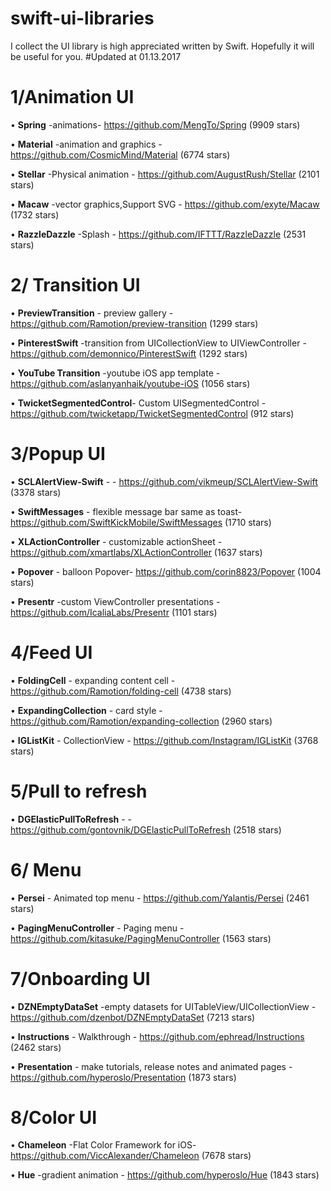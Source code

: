 # swift-ui-libraries
I collect the UI library is high appreciated written by Swift. Hopefully it will be useful for you.
#Updated at 01.13.2017

# 1/Animation UI

 • <b>Spring</b> -animations- https://github.com/MengTo/Spring (9909 stars)
 
 • <b>Material</b> -animation and graphics - https://github.com/CosmicMind/Material (6774 stars)
 
 • <b>Stellar</b> -Physical animation - https://github.com/AugustRush/Stellar (2101 stars)
 
 • <b>Macaw</b> -vector graphics,Support SVG - https://github.com/exyte/Macaw (1732 stars)
 
 • <b>RazzleDazzle</b> -Splash - https://github.com/IFTTT/RazzleDazzle (2531 stars)

# 2/ Transition UI

 • <b>PreviewTransition</b> - preview gallery - https://github.com/Ramotion/preview-transition (1299 stars)
 
 • <b>PinterestSwift</b> -transition from UICollectionView to UIViewController - https://github.com/demonnico/PinterestSwift (1292 stars)
 
 • <b>YouTube Transition</b> -youtube iOS app template -https://github.com/aslanyanhaik/youtube-iOS (1056 stars)
 
 • <b>TwicketSegmentedControl</b>- Custom UISegmentedControl - https://github.com/twicketapp/TwicketSegmentedControl (912 stars)
 
 # 3/Popup UI
 • <b>SCLAlertView-Swift</b> - - https://github.com/vikmeup/SCLAlertView-Swift (3378 stars)
 
 • <b>SwiftMessages</b> - flexible message bar same as toast- https://github.com/SwiftKickMobile/SwiftMessages (1710 stars)
 
 • <b>XLActionController</b> - customizable  actionSheet - https://github.com/xmartlabs/XLActionController (1637 stars)
 
 • <b>Popover</b> - balloon Popover- https://github.com/corin8823/Popover (1004 stars)
 
 • <b>Presentr</b> -custom ViewController presentations - https://github.com/IcaliaLabs/Presentr (1101 stars)
 
# 4/Feed UI

 • <b>FoldingCell</b> - expanding content cell - https://github.com/Ramotion/folding-cell (4738 stars)
 
 • <b>ExpandingCollection</b> - card style - https://github.com/Ramotion/expanding-collection (2960 stars)
 
 • <b>IGListKit</b> - CollectionView - https://github.com/Instagram/IGListKit (3768 stars)

# 5/Pull to refresh

 • <b>DGElasticPullToRefresh</b> - -https://github.com/gontovnik/DGElasticPullToRefresh (2518 stars)
 
# 6/ Menu

 • <b>Persei</b> - Animated top menu - https://github.com/Yalantis/Persei (2461 stars)
 
 • <b>PagingMenuController</b> - Paging menu -https://github.com/kitasuke/PagingMenuController (1563 stars) 
 
# 7/Onboarding UI

 • <b>DZNEmptyDataSet</b> -empty datasets for UITableView/UICollectionView - https://github.com/dzenbot/DZNEmptyDataSet (7213 stars)
 
 • <b>Instructions</b> - Walkthrough - https://github.com/ephread/Instructions (2462 stars)
 
 • <b>Presentation</b> - make tutorials, release notes and animated pages - https://github.com/hyperoslo/Presentation (1873 stars)
 
 # 8/Color UI
 
 • <b>Chameleon</b> -Flat Color Framework for iOS- https://github.com/ViccAlexander/Chameleon (7678 stars)
 
 • <b>Hue</b> -gradient animation - https://github.com/hyperoslo/Hue (1843 stars)
